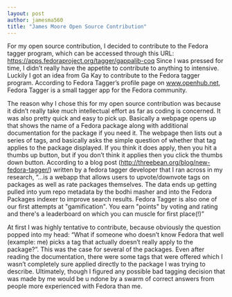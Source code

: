 ```yaml
---
layout: post
author: jamesma560
title: "James Moore Open Source Contribution"
---
```


For my open source contribution, I decided to contribute to the Fedora tagger program, which can be accessed through this URL:
https://apps.fedoraproject.org/tagger/gappalib-coq
Since I was pressed for time, I didn’t really have the appetite to contribute to anything to intensive. Luckily I got an idea from Ga Kay
to contribute to the Fedora tagger program. According to Fedora Tagger’s profile page on www.openhub.net, Fedora Tagger is a small tagger 
app for the Fedora community.

The reason why I chose this for my open source contribution was because it didn’t really take much intellectual effort as far as coding 
is concerned. It was also pretty quick and easy to pick up. Basically a webpage opens up that shows the name of a Fedora package along 
with additional documentation for the package if you need it. The webpage then lists out a series of tags, and basically asks the simple 
question of whether that tag applies to the package displayed. If you think it does apply, then you hit a thumbs up button, but if you 
don’t think it applies then you click the thumbs down button. According to a blog post (http://threebean.org/blog/new-fedora-tagger/) 
written by a fedora tagger developer that I ran across in my research, “…is a webapp that allows users to upvote/downvote tags on 
packages as well as rate packages themselves. The data ends up getting pulled into yum repo metadata by the bodhi masher and into the 
Fedora Packages indexer to improve search results. Fedora Tagger is also one of our first attempts at "gamification". You earn "points" 
by voting and rating and there's a leaderboard on which you can muscle for first place(!)” 

At first I was highly tentative to contribute, because obviously the question popped into my head: “What if someone who doesn’t know 
Fedora that well (example: me) picks a tag that actually doesn’t really apply to the package?”. This was the case for several of the 
packages. Even after reading the documentation, there were some tags that were offered which I wasn’t completely sure applied directly to 
the package I was trying to describe. Ultimately, though I figured any possible bad tagging decision that was made by me would be u
ndone by a swarm of correct answers from people more experienced with Fedora than me. 
